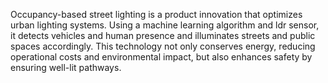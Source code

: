 Occupancy-based street lighting is a product innovation that optimizes urban lighting systems.
Using  a machine learning algorithm and ldr sensor, it detects vehicles and human presence and illuminates streets and public spaces accordingly.
This technology not only conserves energy, reducing operational costs and environmental impact, but also enhances safety by ensuring well-lit pathways.
